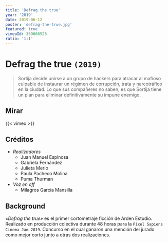 ```yaml
---
title: 'Defrag the true'
year: '2019'
date: 2019-06-12
poster: 'defrag-the-true.jpg'
featured: true
vimeoId: 369666528
ratio: '1:1'
---
```


# Defrag the true `(2019)`

> Sortija decide unirse a un grupo de hackers para atracar al mafioso culpable de
> instaurar un régimen de corrupción, trata y narcotráfico en la ciudad. Lo que
> sus compañeres no saben, es que Sortija tiene un plan para eliminar
> definitivamente su impune enemigo.

## Mirar

{{< vimeo >}}

## Créditos

- *Realizadores*
    - Juan Manuel Espinosa
    - Gabriela Fernández
    - Julieta Merlo
    - Paula Pacheco Molina
    - Puma Thurman
- *Voz en off*
    - Milagros García Mansilla

## Background

_«Defrag the true»_ es el primer cortometraje ficción de Arden Estudio. Realizado
en producción colectiva durante 48 horas para la `Pixel Sapiens Cinema Jam 2019`.
Concurso en el cual ganaron una mención del jurado como mejor corto junto a
otras dos realizaciones.